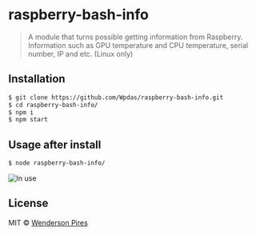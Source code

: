 # raspberry-bash-info

> A module that turns possible getting information from Raspberry. Information such as GPU temperature and CPU temperature, serial number, IP and etc. (Linux only)

## Installation

```sh
$ git clone https://github.com/Wpdas/raspberry-bash-info.git
$ cd raspberry-bash-info/
$ npm i
$ npm start
```

## Usage after install

```sh
$ node raspberry-bash-info/
```

![In use](https://raw.githubusercontent.com/Wpdas/raspberry-bash-info/example.png)

## License

MIT © [Wenderson Pires]()
